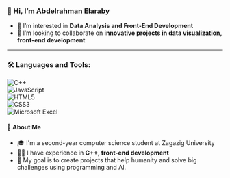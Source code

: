 ### 👋 Hi, I’m Abdelrahman Elaraby 

- 👀 I’m interested in **Data Analysis and Front-End Development**   
- 💞️ I’m looking to collaborate on **innovative projects in data visualization, front-end development**

---

### 🛠️ Languages and Tools:  
![C++](https://img.shields.io/badge/C++-00599C?style=for-the-badge&logo=cplusplus&logoColor=white)  
![JavaScript](https://img.shields.io/badge/JavaScript-F7DF1E?style=for-the-badge&logo=javascript&logoColor=black)  
![HTML5](https://img.shields.io/badge/HTML5-E34F26?style=for-the-badge&logo=html5&logoColor=white)  
![CSS3](https://img.shields.io/badge/CSS3-1572B6?style=for-the-badge&logo=css3&logoColor=white)  
![Microsoft Excel](https://img.shields.io/badge/Microsoft%20Excel-217346?style=for-the-badge&logo=microsoft-excel&logoColor=white)  

#### 🚀 About Me  
- 🎓 I'm a second-year computer science student at Zagazig University   
- 👨‍💻 I have experience in **C++, front-end development**  
- 🔭 My goal is to create projects that help humanity and solve big challenges using programming and AI.  


<!---
aelaraby6/aelaraby6 is a ✨ special ✨ repository because its `README.md` (this file) appears on your GitHub profile.
You can click the Preview link to take a look at your changes.
--->
